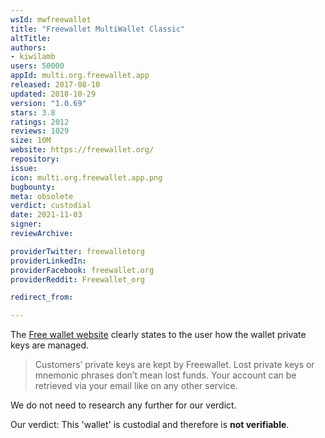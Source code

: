 ```yaml
---
wsId: mwfreewallet
title: "Freewallet MultiWallet Classic"
altTitle: 
authors:
- kiwilamb
users: 50000
appId: multi.org.freewallet.app
released: 2017-08-10
updated: 2018-10-29
version: "1.0.69"
stars: 3.8
ratings: 2012
reviews: 1029
size: 10M
website: https://freewallet.org/
repository: 
issue: 
icon: multi.org.freewallet.app.png
bugbounty: 
meta: obsolete
verdict: custodial
date: 2021-11-03
signer: 
reviewArchive:

providerTwitter: freewalletorg
providerLinkedIn: 
providerFacebook: freewallet.org
providerReddit: Freewallet_org

redirect_from:

---
```


The [Free wallet website](https://freewallet.org/) clearly states to the user how the wallet private keys are managed.

> Сustomers’ private keys are kept by Freewallet. Lost private keys or mnemonic phrases don’t mean lost funds. Your account can be retrieved via your email like on any other service.

We do not need to research any further for our verdict.

Our verdict: This 'wallet' is custodial and therefore is **not verifiable**.
